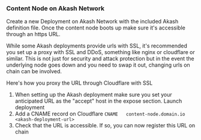 ### Content Node on Akash Network

Create a new Deployment on Akash Network with the included Akash definition file. Once the content node boots up make sure it's accessible through an https URL.

While some Akash deployments provide urls with SSL, it's recommended you set up a proxy with SSL and DDoS, something like nginx or cloudflare or similar. This is not just for security and attack protection but in the event the underlying node goes down and you need to swap it out, changing urls on chain can be involved.

Here's how you proxy the URL through Cloudflare with SSL

1. When setting up the Akash deployment make sure you set your anticipated URL as the "accept" host in the expose section. Launch deployment
2. Add a CNAME record on Cloudflare
`CNAME   content-node.domain.io  <akash-deployment-url>`
3. Check that the URL is accessible. If so, you can now register this URL on chain
